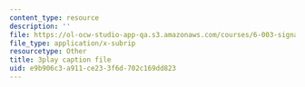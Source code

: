 ```yaml
---
content_type: resource
description: ''
file: https://ol-ocw-studio-app-qa.s3.amazonaws.com/courses/6-003-signals-and-systems-fall-2011/e9b906c3a911ce233f6d702c169dd823_OT04cEdpK-M.srt
file_type: application/x-subrip
resourcetype: Other
title: 3play caption file
uid: e9b906c3-a911-ce23-3f6d-702c169dd823
---
```


